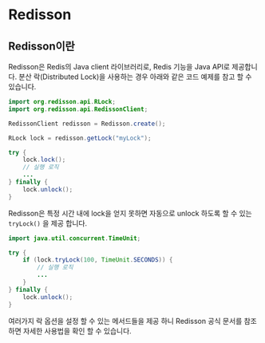 # Redisson

## Redisson이란

Redisson은 Redis의 Java client 라이브러리로, Redis 기능을 Java API로 제공합니다. 분산 락(Distributed Lock)을 사용하는 경우 아래와 같은 코드 예제를 참고 할 수 있습니다.

```java
import org.redisson.api.RLock;
import org.redisson.api.RedissonClient;

RedissonClient redisson = Redisson.create();

RLock lock = redisson.getLock("myLock");

try {
    lock.lock();
    // 실행 로직
    ...
} finally {
    lock.unlock();
}
```

Redisson은 특정 시간 내에 lock을 얻지 못하면 자동으로 unlock 하도록 할 수 있는 `tryLock()` 을 제공 합니다.&#x20;

```java
import java.util.concurrent.TimeUnit;

try {
    if (lock.tryLock(100, TimeUnit.SECONDS)) {
        // 실행 로직
        ...
    }
} finally {
    lock.unlock();
}
```

여러가지 락 옵션을 설정 할 수 있는 메서드들을 제공 하니 Redisson 공식 문서를 참조하면 자세한 사용법을 확인 할 수 있습니다.
